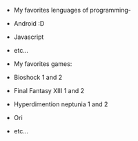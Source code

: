 - My favorites lenguages of programming-
- Android :D
- Javascript
- etc...

- My favorites games:

- Bioshock 1 and 2
- Final Fantasy XIII 1 and 2
- Hyperdimention neptunia 1 and 2
- Ori
- etc... 
